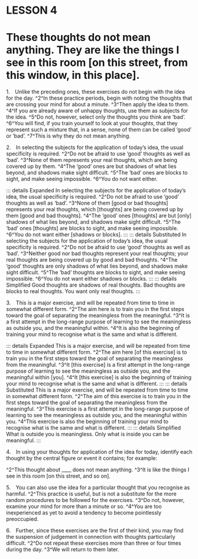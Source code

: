 # LESSON 4

# These thoughts do not mean anything. They are like the things I see in this room [on this street, from this window, in this place].

<a name=w-pi-4-1></a>1.&emsp;Unlike the preceding ones, these exercises do not begin with the idea for the day. ^2^In these practice periods, begin with noting the thoughts that are crossing your mind for about a minute. ^3^Then apply the idea to them. ^4^If you are already aware of unhappy thoughts, use them as subjects for the idea. ^5^Do not, however, select only the thoughts you think are ‘bad’. ^6^You will find, if you train yourself to look at your thoughts, that they represent such a mixture that, in a sense, none of them can be called ‘good’ or ‘bad’. ^7^This is why they do not mean anything.

<a name=w-pi-4-2></a>2.&emsp;In selecting the subjects for the application of today’s idea, the usual specificity is required. ^2^Do not be afraid to use ‘good’ thoughts as well as ‘bad’. ^3^None of them represents your real thoughts, which are being covered up by them. ^4^The ‘good’ ones are but shadows of what lies beyond, and shadows make sight difficult. ^5^The ‘bad’ ones are blocks to sight, and make seeing impossible. ^6^You do not want either.


::: details Expanded
In selecting the subjects for the application of today’s idea, the usual specificity is required. ^2^Do not be afraid to use ‘good’ thoughts as well as ‘bad’. ^3^None of them [good or bad thoughts] represents your real thoughts, which [thoughts] are being covered up by them [good and bad thoughts]. ^4^The ‘good’ ones [thoughts] are but [only] shadows of what lies beyond, and shadows make sight difficult. ^5^The ‘bad’ ones [thoughts] are blocks to sight, and make seeing impossible. ^6^You do not want either [shadows or blocks].
:::
::: details Substituted
In selecting the subjects for the application of today’s idea, the usual specificity is required. ^2^Do not be afraid to use ‘good’ thoughts as well as ‘bad’. ^3^Neither good nor bad thoughts represent your real thoughts; your real thoughts are being covered up by good and bad thoughts. ^4^The ‘good’ thoughts are only shadows of what lies beyond, and shadows make sight difficult. ^5^The ‘bad’ thoughts are blocks to sight, and make seeing impossible. ^6^You do not want either shadows or blocks.
:::
::: details Simplified
Good thoughts are shadows of real thoughts. Bad thoughts are blocks to real thoughts. You want only real thoughts.
:::


<a name=w-pi-4-3></a>3.&emsp;This is a major exercise, and will be repeated from time to time in somewhat different form. ^2^The aim here is to train you in the first steps toward the goal of separating the meaningless from the meaningful. ^3^It is a first attempt in the long-range purpose of learning to see the meaningless as outside you, and the meaningful within. ^4^It is also the beginning of training your mind to recognise what is the same and what is different.


::: details Expanded
This is a major exercise, and will be repeated from time to time in somewhat different form. ^2^The aim here [of this exercise] is to train you in the first steps toward the goal of separating the meaningless from the meaningful. ^3^It [this exercise] is a first attempt in the long-range purpose of learning to see the meaningless as outside you, and the meaningful within [you]. ^4^It [this exercise] is also the beginning of training your mind to recognise what is the same and what is different.
:::
::: details Substituted
This is a major exercise, and will be repeated from time to time in somewhat different form. ^2^The aim of this exercise is to train you in the first steps toward the goal of separating the meaningless from the meaningful. ^3^This exercise is a first attempt in the long-range purpose of learning to see the meaningless as outside you, and the meaningful within you. ^4^This exercise is also the beginning of training your mind to recognise what is the same and what is different.
:::
::: details Simplified
What is outside you is meaningless. Only what is inside you can be meaningful.
:::


<a name=w-pi-4-4></a>4.&emsp;In using your thoughts for application of the idea for today, identify each thought by the central figure or event it contains; for example:

<div class="indent italic">

^2^This thought about ____ does not mean anything. ^3^It is like the things I see in this room [on this street, and so on].

</div>


<a name=w-pi-4-5></a>5.&emsp;You can also use the idea for a particular thought that you recognise as harmful. ^2^This practice is useful, but is not a substitute for the more random procedures to be followed for the exercises. ^3^Do not, however, examine your mind for more than a minute or so. ^4^You are too inexperienced as yet to avoid a tendency to become pointlessly preoccupied.

<a name=w-pi-4-6></a>6.&emsp;Further, since these exercises are the first of their kind, you may find the suspension of judgement in connection with thoughts particularly difficult. ^2^Do not repeat these exercises more than three or four times during the day. ^3^We will return to them later.

